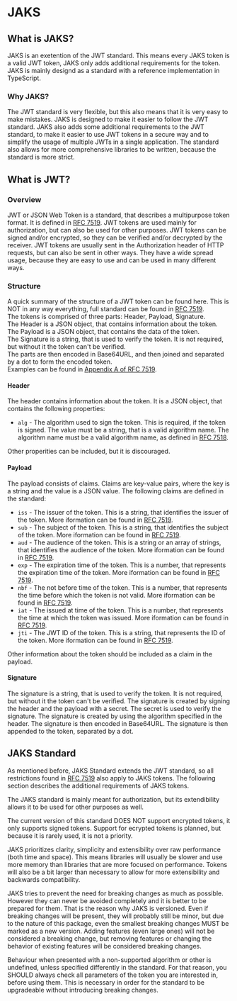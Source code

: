 # JAKS

## What is JAKS?

JAKS is an exetention of the JWT standard. This means every JAKS token is a valid JWT token, JAKS only adds additional requirements for the token. JAKS is mainly designd as a standard with a reference implementation in TypeScript.

### Why JAKS?

The JWT standard is very flexible, but this also means that it is very easy to make mistakes. JAKS is designed to make it easier to follow the JWT standard. JAKS also adds some additional requirements to the JWT standard, to make it easier to use JWT tokens in a secure way and to simplify the usage of multiple JWTs in a single application. The standard also allows for more comprehensive libraries to be written, because the standard is more strict.

## What is JWT?

### Overview

JWT or JSON Web Token is a standard, that describes a multipurpose token format. It is defined in [RFC 7519](https://tools.ietf.org/html/rfc7519). JWT tokens are used mainly for authorization, but can also be used for other purposes. JWT tokens can be signed and/or encrypted, so they can be verified and/or decrypted by the receiver. JWT tokens are usually sent in the Authorization header of HTTP requests, but can also be sent in other ways. They have a wide spread usage, because they are easy to use and can be used in many different ways.

### Structure

A quick summary of the structure of a JWT token can be found here. This is NOT in any way everything, full standard can be found in [RFC 7519](https://tools.ietf.org/html/rfc7519).  
The tokens is comprised of three parts: Header, Payload, Signature.  
The Header is a JSON object, that contains information about the token.  
The Payload is a JSON object, that contains the data of the token.  
The Signature is a string, that is used to verify the token. It is not required, but without it the token can't be verified.  
The parts are then encoded in Base64URL, and then joined and separated by a dot to form the encoded token.  
Examples can be found in [Appendix A of RFC 7519](https://www.rfc-editor.org/rfc/rfc7519#appendix-A).

#### Header

The header contains information about the token. It is a JSON object, that contains the following properties:

* `alg` - The algorithm used to sign the token. This is required, if the token is signed. The value must be a string, that is a valid algorithm name. The algorithm name must be a valid algorithm name, as defined in [RFC 7518](https://tools.ietf.org/html/rfc7518#section-3.1).

Other properities can be included, but it is discouraged.

#### Payload
The payload consists of claims. Claims are key-value pairs, where the key is a string and the value is a JSON value. The following claims are defined in the standard:

* `iss` - The issuer of the token. This is a string, that identifies the issuer of the token. More iformation can be found in [RFC 7519](https://tools.ietf.org/html/rfc7519#section-4.1.1).
* `sub` - The subject of the token. This is a string, that identifies the subject of the token. More iformation can be found in [RFC 7519](https://tools.ietf.org/html/rfc7519#section-4.1.2).
* `aud` - The audience of the token. This is a string or an array of strings, that identifies the audience of the token. More iformation can be found in [RFC 7519](https://tools.ietf.org/html/rfc7519#section-4.1.3).
* `exp` - The expiration time of the token. This is a number, that represents the expiration time of the token. More iformation can be found in [RFC 7519](https://tools.ietf.org/html/rfc7519#section-4.1.4).
* `nbf` - The not before time of the token. This is a number, that represents the time before which the token is not valid. More iformation can be found in [RFC 7519](https://tools.ietf.org/html/rfc7519#section-4.1.5).
* `iat` - The issued at time of the token. This is a number, that represents the time at which the token was issued. More iformation can be found in [RFC 7519](https://tools.ietf.org/html/rfc7519#section-4.1.6).
* `jti` - The JWT ID of the token. This is a string, that represents the ID of the token. More iformation can be found in [RFC 7519](https://tools.ietf.org/html/rfc7519#section-4.1.7).

Other information about the token should be included as a claim in the payload.

#### Signature

The signature is a string, that is used to verify the token. It is not required, but without it the token can't be verified. The signature is created by signing the header and the payload with a secret. The secret is used to verify the signature. The signature is created by using the algorithm specified in the header. The signature is then encoded in Base64URL. The signature is then appended to the token, separated by a dot.

## JAKS Standard

As mentioned before, JAKS Standard extends the JWT standard, so all restrictions found in [RFC 7519](https://tools.ietf.org/html/rfc7519) also apply to JAKS tokens. The following section describes the additional requirements of JAKS tokens.  

The JAKS standard is mainly meant for authorization, but its extendibility allows it to be used for other purposes as well.  

The current version of this standard DOES NOT support encrypted tokens, it only supports signed tokens. Support for ecrypted tokens is planned, but because it is rarely used, it is not a priority.  

JAKS prioritizes clarity, simplicity and extensibility over raw performance (both time and space). This means libraries will usually be slower and use more memory than libraries that are more focused on performance. Tokens will also be a bit larger than necessary to allow for more extensibility and backwards compatibility.  

JAKS tries to prevent the need for breaking changes as much as possible. However they can never be avoided completely and it is better to be prepared for them. That is the reason why JAKS is versioned. Even if breaking changes will be present, they will probably still be minor, but due to the nature of this package, even the smallest breaking changes MUST be marked as a new version. Adding features (even large ones) will not be considered a breaking change, but removing features or changing the behavior of existing features will be considered breaking changes.  

Behaviour when presented with a non-supported algorithm or other is undefined, unless specified differently in the standard. For that reason, you SHOULD always check all parameters of the token you are interested in, before using them. This is necessary in order for the standard to be upgradeable without introducing breaking changes.  
